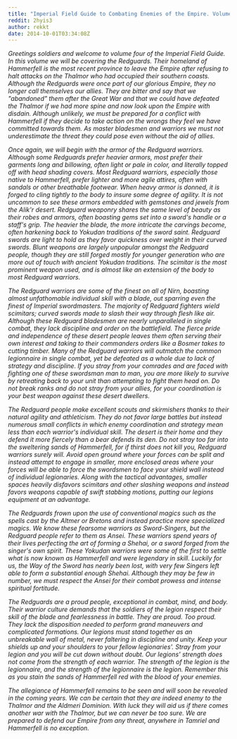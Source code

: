 ```yaml
---
title: "Imperial Field Guide to Combating Enemies of the Empire. Volume 4: The Redguards."
reddit: 2hyis3
author: rekkt
date: 2014-10-01T03:34:08Z
---
```


*Greetings soldiers and welcome to volume four of the Imperial Field Guide. In this volume we will be covering the Redguards. Their homeland of Hammerfell is the most recent province to leave the Empire after refusing to halt attacks on the Thalmor who had occupied their southern coasts. Although the Redguards were once part of our glorious Empire, they no longer call themselves our allies. They are bitter and say that we "abandoned" them after the Great War and that we could have defeated the Thalmor if we had more spine and now look upon the Empire with disdain. Although unlikely, we must be prepared for a conflict with Hammerfell if they decide to take action on the wrongs they feel we have committed towards them. As master bladesmen and warriors we must not underestimate the threat they could pose even without the aid of allies.*

*Once again, we will begin with the armor of the Redguard warriors. Although some Redguards prefer heavier armors, most prefer their garments long and billowing, often light or pale in color, and literally topped off with head shading covers. Most Redguard warriors, especially those native to Hammerfell, prefer lighter and more agile attires, often with sandals or other breathable footwear. When heavy armor is donned, it is forged to cling tightly to the body to insure some degree of agility. It is not uncommon to see these armors embedded with gemstones and jewels from the Alik'r desert. Redguard weaponry shares the same level of beauty as their robes and armors, often boasting gems set into a sword's handle or a staff's grip. The heavier the blade, the more intricate the carvings become, often harkening back to Yokudan traditions of the sword saint. Redguard swords are light to hold as they favor quickness over weight in their curved swords. Blunt weapons are largely unpopular amongst the Redguard people, though they are still forged mostly for younger generation who are more out of touch with ancient Yokudan traditions. The scimitar is the most prominent weapon used, and is almost like an extension of the body to most Redguard warriors.*

*The Redguard warriors are some of the finest on all of Nirn, boasting almost unfathomable individual skill with a blade, out sparring even the finest of Imperial swordmasters. The majority of Redguard fighters wield scimitars; curved swords made to slash their way through flesh like air. Although these Redguard bladesmen are nearly unparalleled in single combat, they lack discipline and order on the battlefield. The fierce pride and independence of these desert people leaves them often serving their own interest and taking to their commanders orders like a Bosmer takes to cutting timber. Many of the Redguard warriors will outmatch the common legionnaire in single combat, yet be defeated as a whole due to lack of strategy and discipline. If you stray from your comrades and are faced with fighting one of these swordsman man to man, you are more likely to survive by retreating back to your unit than attempting to fight them head on. Do not break ranks and do not stray from your allies, for your coordination is your best weapon against these desert dwellers.*

*The Redguard people make excellent scouts and skirmishers thanks to their natural agility and athleticism. They do not favor large battles but instead numerous small conflicts in which enemy coordination and strategy mean less than each warrior's individual skill. The desert is their home and they defend it more fiercely than a bear defends its den. Do not stray too far into the sweltering sands of Hammerfell, for if thirst does not kill you, Redguard warriors surely will. Avoid open ground where your forces can be split and instead attempt to engage in smaller, more enclosed areas where your forces will be able to force the swordsmen to face your shield wall instead of individual legionaries. Along with the tactical advantages, smaller spaces heavily disfavors scimitars and other slashing weapons and instead favors weapons capable of swift stabbing motions, putting our legions equipment at an advantage.*

*The Redguards frown upon the use of conventional magics such as the spells cast by the Altmer or Bretons and instead practice more specialized magics. We know these fearsome warriors as Sword-Singers, but the Redguard people refer to them as Ansei. These warriors spend years of their lives perfecting the art of forming a Shehai, or a sword forged from the singer's own spirit. These Yokudan warriors were some of the first to settle what is now known as Hammerfell and were legendary in skill. Luckily for us, the Way of the Sword has nearly been lost, with very few Singers left able to form a substantial enough Shehai. Although they may be few in number, we must respect the Ansei for their combat prowess and intense spiritual fortitude.*

*The Redguards are a proud people, exceptional in combat, mind, and body. Their warrior culture demands that the soldiers of the legion respect their skill of the blade and fearlessness in battle. They are proud. Too proud. They lack the disposition needed to perform grand maneuvers and complicated formations. Our legions must stand together as an unbreakable wall of metal, never faltering in discipline and unity. Keep your shields up and your shoulders to your fellow legionaries'. Stray from your legion and you will be cut down without doubt. Our legions' strength does not come from the strength of each warrior. The strength of the legion is the legionnaire, and the strength of the legionnaire is the legion. Remember this as you stain the sands of Hammerfell red with the blood of your enemies.*

*The allegiance of Hammerfell remains to be seen and will soon be revealed in the coming years. We can be certain that they are indeed enemy to the Thalmor and the Aldmeri Dominion. With luck they will aid us if there comes another war with the Thalmor, but we can never be too sure. We are prepared to defend our Empire from any threat, anywhere in Tamriel and Hammerfell is no exception.*


